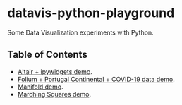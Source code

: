 # datavis-python-playground

Some Data Visualization experiments with Python.

## Table of Contents

- [Altair + ipywidgets demo](altair-plus-ipywidgets-demo).
- [Folium + Portugal Continental + COVID-19 data demo]().
- [Manifold demo](manifold-demo).
- [Marching Squares demo](marching-squares-demo).
